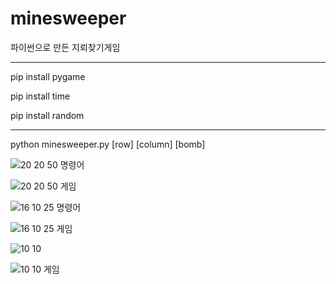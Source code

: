 # minesweeper

파이썬으로 만든 지뢰찾기게임

--------------------------------------

pip install pygame

pip install time

pip install random

--------------------------------------

python minesweeper.py [row] [column] [bomb]

![20 20 50 명령어](https://user-images.githubusercontent.com/65907318/106552291-5ad06180-655a-11eb-8e55-f5c29fb47986.PNG)

![20 20 50 게임](https://user-images.githubusercontent.com/65907318/106552292-5b68f800-655a-11eb-87d6-8e239f85f332.PNG)

![16 10 25 명령어](https://user-images.githubusercontent.com/65907318/106345724-96b6bd00-62f5-11eb-9524-6e0b9f06105a.PNG)

![16 10 25 게임](https://user-images.githubusercontent.com/65907318/106345744-b948d600-62f5-11eb-81f7-204a9397a2ce.PNG)

![10 10](https://user-images.githubusercontent.com/65907318/106345666-36278000-62f5-11eb-8873-18b02ae7ba94.PNG)

![10 10 게임](https://user-images.githubusercontent.com/65907318/106345665-358ee980-62f5-11eb-803c-27203eab9375.PNG)
